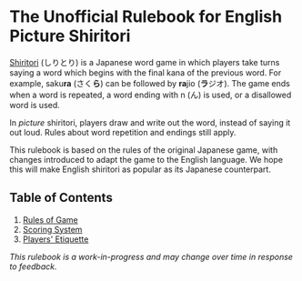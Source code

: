 # The Unofficial Rulebook for English Picture Shiritori

[Shiritori](https://en.wikipedia.org/wiki/Shiritori) (しりとり) is a Japanese word game in which players take turns saying a word which begins with the final kana of the previous word. For example, saku**ra** (さく**ら**) can be followed by **ra**jio (**ラ**ジオ). The game ends when a word is repeated, a word ending with n (ん) is used, or a disallowed word is used.

In *picture* shiritori, players draw and write out the word, instead of saying it out loud. Rules about word repetition and endings still apply.

This rulebook is based on the rules of the original Japanese game, with changes introduced to adapt the game to the English language. We hope this will make English shiritori as popular as its Japanese counterpart.

## Table of Contents

 1. [Rules of Game](rules.md)
 2. [Scoring System](scoring.md)
 3. [Players' Etiquette](etiquette.md)

*This rulebook is a work-in-progress and may change over time in response to feedback.*
